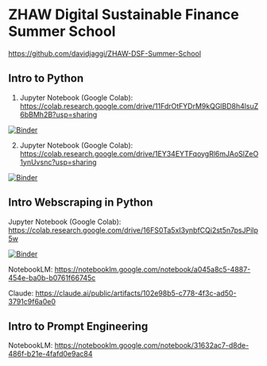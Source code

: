 # ZHAW Digital Sustainable Finance Summer School

https://github.com/davidjaggi/ZHAW-DSF-Summer-School

## Intro to Python

1. Jupyter Notebook (Google Colab):
https://colab.research.google.com/drive/11FdrOtFYDrM9kQGlBD8h4lsuZ6bBMh2B?usp=sharing

[![Binder](https://mybinder.org/badge_logo.svg)](https://mybinder.org/v2/gh/davidjaggi/ZHAW-DSF-Summer-School/HEAD?urlpath=%2Fdoc%2Ftree%2F%2FPython_Intro%2Fpython_intro_1.ipynb)

2. Jupyter Notebook (Google Colab):
https://colab.research.google.com/drive/1EY34EYTFqoygRl6mJAoSlZeO1ynUvsnc?usp=sharing

[![Binder](https://mybinder.org/badge_logo.svg)](https://mybinder.org/v2/gh/davidjaggi/ZHAW-DSF-Summer-School/HEAD?urlpath=%2Fdoc%2Ftree%2F%2FPython_Intro%2Fpython_intro_2.ipynb)

## Intro Webscraping in Python

Jupyter Notebook (Google Colab):
https://colab.research.google.com/drive/16FS0Ta5xI3ynbfCQi2st5n7psJPilp5w

[![Binder](https://mybinder.org/badge_logo.svg)](https://mybinder.org/v2/gh/davidjaggi/ZHAW-DSF-Summer-School/HEAD?urlpath=%2Fdoc%2Ftree%2F%2FIntro%2520to%2520Webscraping%2520in%2520Python%2FIntro_to_Webscraping.ipynb)

NotebookLM:
https://notebooklm.google.com/notebook/a045a8c5-4887-454e-ba0b-b0761f66745c

Claude:
https://claude.ai/public/artifacts/102e98b5-c778-4f3c-ad50-3791c9f6a0e0

## Intro to Prompt Engineering

NotebookLM:
https://notebooklm.google.com/notebook/31632ac7-d8de-486f-b21e-4fafd0e9ac84

